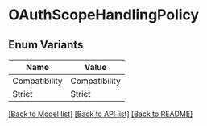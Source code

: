 # OAuthScopeHandlingPolicy

## Enum Variants

| Name | Value |
|---- | -----|
| Compatibility | Compatibility |
| Strict | Strict |


[[Back to Model list]](../README.md#documentation-for-models) [[Back to API list]](../README.md#documentation-for-api-endpoints) [[Back to README]](../README.md)


